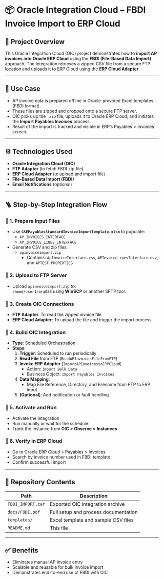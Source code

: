 # 📦 Oracle Integration Cloud – FBDI Invoice Import to ERP Cloud

## 📌 Project Overview

This Oracle Integration Cloud (OIC) project demonstrates how to **import AP invoices into Oracle ERP Cloud** using the **FBDI (File-Based Data Import)** approach. 
The integration retrieves a zipped CSV file from a secure FTP location and uploads it to ERP Cloud using the **ERP Cloud Adapter**.

---

## 🧩 Use Case

- AP invoice data is prepared offline in Oracle-provided Excel templates (FBDI format).
- These files are zipped and dropped onto a secure FTP server.
- OIC picks up the `.zip` file, uploads it to Oracle ERP Cloud, and initiates the **Import Payables Invoices** process.
- Result of the import is tracked and visible in ERP’s Payables > Invoices screen.

---

## ⚙️ Technologies Used

- **Oracle Integration Cloud (OIC)**
- **FTP Adapter** (to fetch FBDI zip file)
- **ERP Cloud Adapter** (to upload and import file)
- **File-Based Data Import (FBDI)**
- **Email Notifications** (optional)

---

## 🪜 Step-by-Step Integration Flow

### 🔹 1. Prepare Input Files

- Use **`GSEPayablesStandardInvoiceImportTemplate.xlsm`** to populate:
  - `AP_INVOICES_INTERFACE`
  - `AP_INVOICE_LINES_INTERFACE`
- Generate CSV and zip files:
  - `apinvoiceimport.zip`
    - Contains: `ApInvoiceInterface.csv`, `APInvoiceLinesInterface.csv`, and `APTEST.PROPERTIES`

### 🔹 2. Upload to FTP Server

- Upload `apinvoiceimport.zip` to:  
  `/home/user1/ora038` using **WinSCP** or another SFTP tool.

### 🔹 3. Create OIC Connections

- **FTP Adapter**: To read the zipped invoice file
- **ERP Cloud Adapter**: To upload the file and trigger the import process

### 🔹 4. Build OIC Integration

- **Type**: Scheduled Orchestration
- **Steps**:
  1. **Trigger**: Scheduled to run periodically
  2. **Read File** from FTP (`ReadAPInvoicesFileFromFTP`)
  3. **Invoke ERP Adapter** (`ImportAPInvoicestoERPCloud`)
     - Action: `Import Bulk Data`
     - Business Object: `Import Payables Invoices`
  4. **Data Mapping**:
     - Map File Reference, Directory, and Filename from FTP to ERP input
  5. **(Optional)**: Add notification or fault handling
 

### 🔹 5. Activate and Run 

- Activate the integration
- Run manually or wait for the schedule
- Track the instance from **OIC > Observe > Instances**

### 🔹 6. Verify in ERP Cloud

- Go to Oracle ERP Cloud > Payables > Invoices
- Search by invoice number used in FBDI template
- Confirm successful import

---

## 📂 Repository Contents

| Path                     | Description                                    |
|--------------------------|------------------------------------------------|
| `FBDI_IMPORT.car`        | Exported OIC integration archive               |
| `docs/FBDI.pdf`          | Full setup and process documentation           |
| `templates/`             | Excel template and sample CSV files            |
| `README.md`              | This file                                      |

---

## ✅ Benefits

- Eliminates manual AP invoice entry
- Scalable and reusable for bulk invoice import
- Demonstrates end-to-end use of FBDI with OIC

